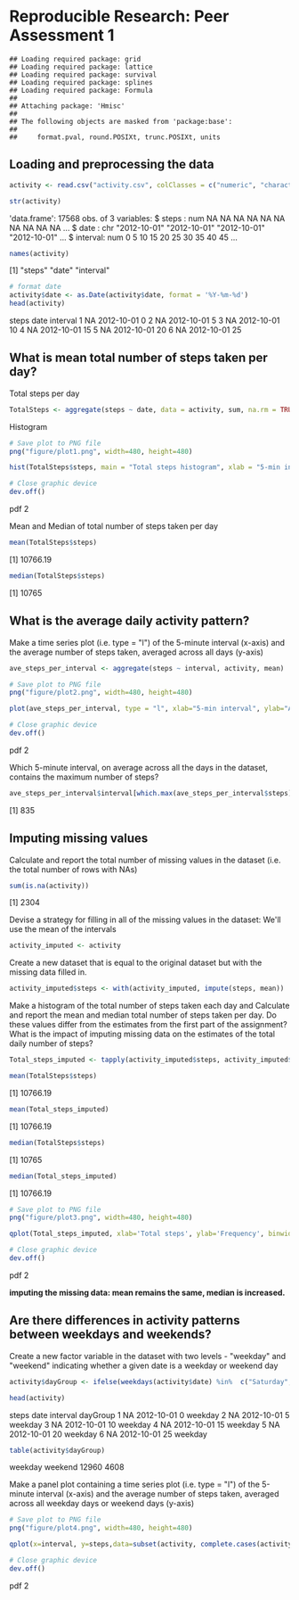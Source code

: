 # Reproducible Research: Peer Assessment 1




```
## Loading required package: grid
## Loading required package: lattice
## Loading required package: survival
## Loading required package: splines
## Loading required package: Formula
## 
## Attaching package: 'Hmisc'
## 
## The following objects are masked from 'package:base':
## 
##     format.pval, round.POSIXt, trunc.POSIXt, units
```

## Loading and preprocessing the data


```r
activity <- read.csv("activity.csv", colClasses = c("numeric", "character",  "numeric"))

str(activity)
```

'data.frame':	17568 obs. of  3 variables:
 $ steps   : num  NA NA NA NA NA NA NA NA NA NA ...
 $ date    : chr  "2012-10-01" "2012-10-01" "2012-10-01" "2012-10-01" ...
 $ interval: num  0 5 10 15 20 25 30 35 40 45 ...

```r
names(activity)
```

[1] "steps"    "date"     "interval"

```r
# format date
activity$date <- as.Date(activity$date, format = '%Y-%m-%d')
head(activity)
```

  steps       date interval
1    NA 2012-10-01        0
2    NA 2012-10-01        5
3    NA 2012-10-01       10
4    NA 2012-10-01       15
5    NA 2012-10-01       20
6    NA 2012-10-01       25

## What is mean total number of steps taken per day?

Total steps per day

```r
TotalSteps <- aggregate(steps ~ date, data = activity, sum, na.rm = TRUE)
```

Histogram

```r
# Save plot to PNG file
png("figure/plot1.png", width=480, height=480)

hist(TotalSteps$steps, main = "Total steps histogram", xlab = "5-min interval", col = "yellow")

# Close graphic device
dev.off()
```

pdf 
  2 




Mean and Median of total number of steps taken per day

```r
mean(TotalSteps$steps)
```

[1] 10766.19

```r
median(TotalSteps$steps)
```

[1] 10765


## What is the average daily activity pattern?
Make a time series plot (i.e. type = "l") of the 5-minute interval (x-axis) and the average number of steps taken, averaged across all days (y-axis)

```r
ave_steps_per_interval <- aggregate(steps ~ interval, activity, mean)

# Save plot to PNG file
png("figure/plot2.png", width=480, height=480)

plot(ave_steps_per_interval, type = "l", xlab="5-min interval", ylab="Average Steps per interval", main="average number of steps taken, averaged across all days")

# Close graphic device
dev.off()
```

pdf 
  2 

Which 5-minute interval, on average across all the days in the dataset, contains the maximum number of steps?

```r
ave_steps_per_interval$interval[which.max(ave_steps_per_interval$steps)]
```

[1] 835

## Imputing missing values

Calculate and report the total number of missing values in the dataset (i.e. the total number of rows with NAs)

```r
sum(is.na(activity))
```

[1] 2304

Devise a strategy for filling in all of the missing values in the dataset:
We'll use the mean of the intervals

```r
activity_imputed <- activity
```

Create a new dataset that is equal to the original dataset but with the missing data filled in.

```r
activity_imputed$steps <- with(activity_imputed, impute(steps, mean))
```

Make a histogram of the total number of steps taken each day and Calculate and report the mean and median total number of steps taken per day. Do these values differ from the estimates from the first part of the assignment? What is the impact of imputing missing data on the estimates of the total daily number of steps?

```r
Total_steps_imputed <- tapply(activity_imputed$steps, activity_imputed$date, sum)

mean(TotalSteps$steps)
```

[1] 10766.19

```r
mean(Total_steps_imputed)
```

[1] 10766.19

```r
median(TotalSteps$steps)
```

[1] 10765

```r
median(Total_steps_imputed)
```

[1] 10766.19

```r
# Save plot to PNG file
png("figure/plot3.png", width=480, height=480)

qplot(Total_steps_imputed, xlab='Total steps', ylab='Frequency', binwidth = 2000)

# Close graphic device
dev.off()
```

pdf 
  2 

**imputing the missing data:  mean remains the same, median is increased.**

## Are there differences in activity patterns between weekdays and weekends?

Create a new factor variable in the dataset with two levels - "weekday" and "weekend" indicating whether a given date is a weekday or weekend day

```r
activity$dayGroup <- ifelse(weekdays(activity$date) %in%  c("Saturday", "Sunday"),'weekend','weekday')

head(activity)
```

  steps       date interval dayGroup
1    NA 2012-10-01        0  weekday
2    NA 2012-10-01        5  weekday
3    NA 2012-10-01       10  weekday
4    NA 2012-10-01       15  weekday
5    NA 2012-10-01       20  weekday
6    NA 2012-10-01       25  weekday

```r
table(activity$dayGroup)
```


weekday weekend 
  12960    4608 

Make a panel plot containing a time series plot (i.e. type = "l") of the 5-minute interval (x-axis) and the average number of steps taken, averaged across all weekday days or weekend days (y-axis)

```r
# Save plot to PNG file
png("figure/plot4.png", width=480, height=480)

qplot(x=interval, y=steps,data=subset(activity, complete.cases(activity)),geom='smooth', stat='summary', fun.y=mean) + facet_grid(dayGroup~.) + facet_wrap(~dayGroup,nrow=2) + theme(strip.background = element_rect(fill="purple")) + labs(title='Ave #steps taken, averaged across all weekday or weekend days')

# Close graphic device
dev.off()
```

pdf 
  2 


